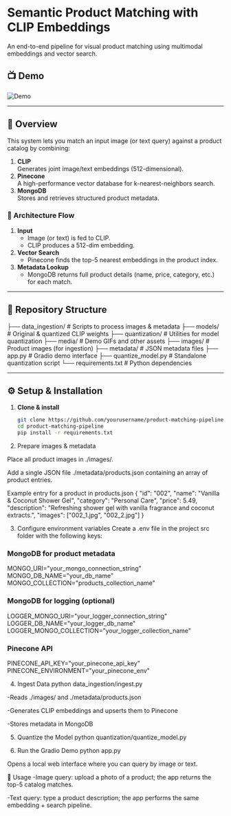 # Semantic Product Matching with CLIP Embeddings

An end-to-end pipeline for visual product matching using multimodal embeddings and vector search.

## 📺 Demo

![Demo](./media/full_demo.gif)

---

## 🚀 Overview

This system lets you match an input image (or text query) against a product catalog by combining:

1. **CLIP**  
   Generates joint image/text embeddings (512-dimensional).
2. **Pinecone**  
   A high-performance vector database for k-nearest-neighbors search.
3. **MongoDB**  
   Stores and retrieves structured product metadata.

### 🔄 Architecture Flow

1. **Input**  
   - Image (or text) is fed to CLIP.  
   - CLIP produces a 512-dim embedding.  
2. **Vector Search**  
   - Pinecone finds the top-5 nearest embeddings in the product index.  
3. **Metadata Lookup**  
   - MongoDB returns full product details (name, price, category, etc.) for each match.

---

## 📂 Repository Structure
├── data_ingestion/ # Scripts to process images & metadata
├── models/ # Original & quantized CLIP weights
├── quantization/ # Utilities for model quantization
├── media/ # Demo GIFs and other assets
├── images/ # Product images (for ingestion)
├── metadata/ # JSON metadata files
├── app.py # Gradio demo interface
├── quantize_model.py # Standalone quantization script
└── requirements.txt # Python dependencies



---

## ⚙️ Setup & Installation

1. **Clone & install**  
   ```bash
   git clone https://github.com/yourusername/product-matching-pipeline.git
   cd product-matching-pipeline
   pip install -r requirements.txt

2. Prepare images & metadata

Place all product images in ./images/.

Add a single JSON file ./metadata/products.json containing an array of product entries.

Example entry for a product in products.json
{
  "id": "002",
  "name": "Vanilla & Coconut Shower Gel",
  "category": "Personal Care",
  "price": 5.49,
  "description": "Refreshing shower gel with vanilla fragrance and coconut extracts.",
  "images": ["002_1.jpg", "002_2.jpg"]
}

3. Configure environment variables
Create a .env file in the project src folder with the following keys:
### MongoDB for product metadata
MONGO_URI="your_mongo_connection_string"
MONGO_DB_NAME="your_db_name"
MONGO_COLLECTION="products_collection_name"

### MongoDB for logging (optional)
LOGGER_MONGO_URI="your_logger_connection_string"
LOGGER_DB_NAME="your_logger_db_name"
LOGGER_MONGO_COLLECTION="your_logger_collection_name"

### Pinecone API
PINECONE_API_KEY="your_pinecone_api_key"
PINECONE_ENVIRONMENT="your_pinecone_env"

4. Ingest Data
python data_ingestion/ingest.py

-Reads ./images/ and ./metadata/products.json

-Generates CLIP embeddings and upserts them to Pinecone

-Stores metadata in MongoDB

5. Quantize the Model 
python quantization/quantize_model.py

6. Run the Gradio Demo
python app.py

Opens a local web interface where you can query by image or text.

📝 Usage
-Image query: upload a photo of a product; the app returns the top-5 catalog matches.

-Text query: type a product description; the app performs the same embedding + search pipeline.
